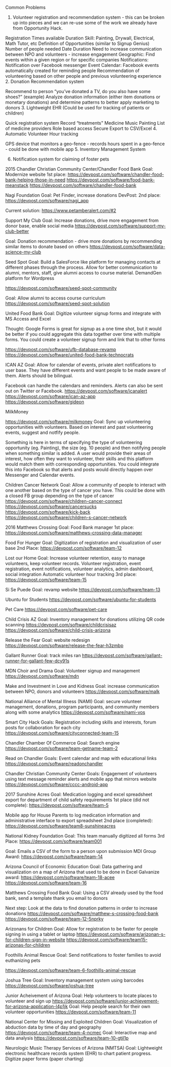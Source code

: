 Common Problems
1. Volunteer registration and recommendation system - this can be broken up into pieces and we can re-use some of the work we already have from Opportunity Hack.

Registration
Times available
Duration
Skill: Painting, Drywall, Electrical, Math Tutor, etc
Definition of Opportunities (similar to Signup Genius)
Number of people needed
Date
Duration
Need to increase communication between NPO and volunteers - increase engagement
Geographic: Find events within a given region or for specific companies
Notifications: Notification over Facebook messenger
Event Calendar: Facebook events automatically created for reminding people
Recommendation of volunteering based on other people and previous volunteering experience
2. Donation Recommendation system

Recommend to person “you’ve donated a TV, do you also have some shoes?” (example)
Analyze donation information (either item donations or monetary donations) and determine patterns to better apply marketing to donors
3. Lightweight EHR (Could be used for tracking of patients or children)

Quick registration system
Record “treatments"
Medicine
Music
Painting
List of medicine providers
Role based access
Secure
Export to CSV/Excel
4. Automatic Volunteer Hour tracking

GPS device that monitors a geo-fence - records hours spent in a geo-fence - could be done with mobile app
5. Inventory Management System

6. Notification system for claiming of foster pets



2015
Chandler Christian Community Center/Chandler Food Bank
Goal: Modernize website 
1st place: https://devpost.com/software/chandler-food-bank-helping-those-in-need
https://devpost.com/software/food-bank-meanstack
https://devpost.com/software/chandler-food-bank

Nagi Foundation
Goal: Pet Finder, increase donations 
DevPost:
2nd place: https://devpost.com/software/nagi_app

Current solution:
https://www.petamberalert.com/#2

Support My Club
Goal: Increase donations, drive more engagement from donor base, enable social media
https://devpost.com/software/support-my-club-better

Goal: Donation recommendation - drive more donations by recommending similar items to donate based on others
https://devpost.com/software/data-science-my-club

Seed Spot
Goal: Build a SalesForce like platform for managing contacts at different phases through the process. Allow for better communication to alumni, mentors, staff, give alumni access to course material.
DemandGen platform for Wordpress

https://devpost.com/software/seed-spot-community

Goal: Allow alumni to access course curriculum 
https://devpost.com/software/seed-spot-solution

United Food Bank
Goal: Digitize volunteer signup forms and integrate with MS Access and Excel

Thought: Google Forms is great for signup as a one time shot, but it would be better if you could aggregate this data together over time with multiple forms. You could create a volunteer signup form and link that to other forms

https://devpost.com/software/ufb-database-revamp
https://devpost.com/software/united-food-bank-technocrats

ICAN AZ
Goal: Allow for calendar of events, private alert notifications to user base. They have different events and want people to be made aware of them. Alerts should be bilingual.

Facebook can handle the calendars and reminders. Alerts can also be sent out on Twitter or Facebook.
https://devpost.com/software/icanalert
https://devpost.com/software/ican-az-app
https://devpost.com/software/gideon

MilkMoney

https://devpost.com/software/milkmoney
Goal: Sync up volunteering opportunities with volunteers. Based on interest and past volunteering events, suggest and notfify people.

Something is here in terms of specifying the type of volunteering opportunity (eg. Painting), the size (eg. 10 people) and then notifying people when something similar is added. A user would provide their areas of interest, how often they want to volunteer, their skills and this platform would match them with corresponding opportunities.  You could integrate this into Facebook so that alerts and posts would directly happen over Messenger and Calendar events.

Children Cancer Network 
Goal: Allow a community of people to interact with one another based on the type of cancer you have.
This could be done with a closed FB group depending on the type of cancer
https://devpost.com/software/children-cancer-connect
https://devpost.com/software/cancersucks
https://devpost.com/software/kick-back
https://devpost.com/software/children-s-cancer-network

2016
Matthews Crossing
Goal: Food Bank manager
1st place: https://devpost.com/software/matthews-crossing-data-manager

Food For Hunger
Goal: Digitization of registration and visualization of user base 
2nd Place: https://devpost.com/software/team-12

Lost our Home
Goal: Increase volunteer retention, easy to manage volunteers, keep volunteer records. Volunteer registration, event registration, event notifications, volunteer analytics, admin dashboard, social integration 
Automatic volunteer hour tracking
3rd place: https://devpost.com/software/team-15

Si Se Puede
Goal: revamp website
https://devpost.com/software/team-13

Ubuntu for Students
https://devpost.com/software/ubuntu-for-students

Pet Care
https://devpost.com/software/pet-care

Child Crisis AZ
Goal: Inventory management for donations utilizing QR code scanning
https://devpost.com/software/childcrisisaz
https://devpost.com/software/child-crisis-arizona

Release the Fear
Goal: website redesign 
https://devpost.com/software/release-the-fear-h3zmbp

Gallant Runner
Goal: track miles ran
https://devpost.com/software/gallant-runner-for-gallant-few-dcy91s

MDN Choir and Drama
Goal: Volunteer signup and management 
https://devpost.com/software/mdn

Make and Investment in Love and Kidness
Goal: increase communication between NPO, donors and volunteers
https://devpost.com/software/malk

National Alliance of Mental Illness (NAMI)
Goal: secure volunteer management, donations, program participants, and community members along with some analytics 
https://devpost.com/software/nami-vos

Smart City Hack
Goals: Registration including skills and interests, forum posts for collaboration for each city 
https://devpost.com/software/cityconnected-team-15

Chandler Chamber Of Commerce 
Goal: Search engine
https://devpost.com/software/team-getname-team-2

Read on Chandler
Goals: Event calendar and map with educational links
https://devpost.com/software/readonchandler

Chandler Christian Community Center
Goals: Engagement of volunteers using text message reminder alerts and mobile app that mirrors website 
https://devpost.com/software/cccc-android-app

2017
Sunshine Acres
Goal: Medication logging and excel spreadsheet export for department of child safety requirements 
1st place (did not complete): https://devpost.com/software/team-5

Mobile app for House Parents to log medication information and administrative interface to export spreadsheet 
2nd place (completed): https://devpost.com/software/team8-sunshineacres

National Kidney Foundation 
Goal: This team manually digitized all forms
3rd Place: https://devpost.com/software/team001

Goal: Emails a CSV of the form to a person upon submission
MDI Group Award: https://devpost.com/software/team-14

Arizona Council of Economic Education
Goal: Data gathering and visualization on a map of Arizona that used to be done in Excel
Galvanize award: https://devpost.com/software/team-18-acee
https://devpost.com/software/team-16

Matthews Crossing Food Bank
Goal: Using a CSV already used by the food bank, send a template thank you email to donors

Next step: Look at the data to find donation patterns in order to increase donations
https://devpost.com/software/matthew-s-crossing-food-bank
https://devpost.com/software/team-12-5nprky

Arizonans for Children
Goal: Allow for registration to be faster for people signing in using a tablet or laptop
https://devpost.com/software/arizonan-s-for-children-sign-in-website
https://devpost.com/software/team15-arizonas-for-children

Foothills Animal Rescue
Goal: Send notifications to foster families to avoid euthanizing pets

https://devpost.com/software/team-6-foothills-animal-rescue

Joshua Tree
Goal: Inventory management system using barcodes
https://devpost.com/software/joshua-tree

Junior Acheivement of Arizona
Goal: Help volunteers to locate places to volunteer and sign up
https://devpost.com/software/junior-achievement-for-arizona-application-l4p1jk
Goal: Help people search for their own volunteer opportunities 
https://devpost.com/software/team-11

National Center for Missing and Exploited Children
Goal: Visualization of abduction data by time of day and geography
https://devpost.com/software/team-4-ncmec
Goal: Interactive map and data analysis
https://devpost.com/software/team-10-gtil1p

Neurologic Music Therapy Services of Arizona (NMTSA)
Goal: Lightweight electronic healthcare records system (EHR) to chart patient progress. Digitize paper forms (paper charting)
